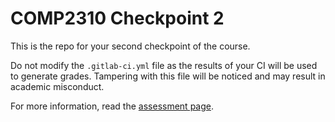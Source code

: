 # COMP2310 Checkpoint 2

This is the repo for your second checkpoint of the course.

Do not modify the `.gitlab-ci.yml` file as the results of your CI will be used to generate grades. Tampering with this file will be noticed and may result in academic misconduct.

For more information, read the [assessment page](https://comp.anu.edu.au/courses/comp2310/assessments/05-checkpoint-2/).
